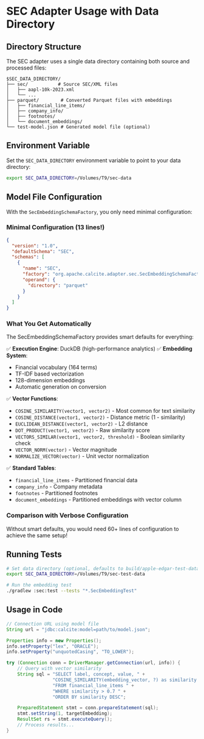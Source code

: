 # SEC Adapter Usage with Data Directory

## Directory Structure

The SEC adapter uses a single data directory containing both source and processed files:

```
$SEC_DATA_DIRECTORY/
├── sec/           # Source SEC/XML files
│   ├── aapl-10k-2023.xml
│   └── ...
├── parquet/        # Converted Parquet files with embeddings
│   ├── financial_line_items/
│   ├── company_info/
│   ├── footnotes/
│   └── document_embeddings/
└── test-model.json # Generated model file (optional)
```

## Environment Variable

Set the `SEC_DATA_DIRECTORY` environment variable to point to your data directory:

```bash
export SEC_DATA_DIRECTORY=/Volumes/T9/sec-data
```

## Model File Configuration

With the `SecEmbeddingSchemaFactory`, you only need minimal configuration:

### Minimal Configuration (13 lines!)
```json
{
  "version": "1.0",
  "defaultSchema": "SEC",
  "schemas": [
    {
      "name": "SEC",
      "factory": "org.apache.calcite.adapter.sec.SecEmbeddingSchemaFactory",
      "operand": {
        "directory": "parquet"
      }
    }
  ]
}
```

### What You Get Automatically

The SecEmbeddingSchemaFactory provides smart defaults for everything:

✅ **Execution Engine**: DuckDB (high-performance analytics)
✅ **Embedding System**:
   - Financial vocabulary (164 terms)
   - TF-IDF based vectorization
   - 128-dimension embeddings
   - Automatic generation on conversion

✅ **Vector Functions**:
   - `COSINE_SIMILARITY(vector1, vector2)` - Most common for text similarity
   - `COSINE_DISTANCE(vector1, vector2)` - Distance metric (1 - similarity)
   - `EUCLIDEAN_DISTANCE(vector1, vector2)` - L2 distance
   - `DOT_PRODUCT(vector1, vector2)` - Raw similarity score
   - `VECTORS_SIMILAR(vector1, vector2, threshold)` - Boolean similarity check
   - `VECTOR_NORM(vector)` - Vector magnitude
   - `NORMALIZE_VECTOR(vector)` - Unit vector normalization

✅ **Standard Tables**:
   - `financial_line_items` - Partitioned financial data
   - `company_info` - Company metadata
   - `footnotes` - Partitioned footnotes
   - `document_embeddings` - Partitioned embeddings with vector column

### Comparison with Verbose Configuration

Without smart defaults, you would need 60+ lines of configuration to achieve the same setup!

## Running Tests

```bash
# Set data directory (optional, defaults to build/apple-edgar-test-data)
export SEC_DATA_DIRECTORY=/Volumes/T9/sec-test-data

# Run the embedding test
./gradlew :sec:test --tests "*.SecEmbeddingTest"
```

## Usage in Code

```java
// Connection URL using model file
String url = "jdbc:calcite:model=path/to/model.json";

Properties info = new Properties();
info.setProperty("lex", "ORACLE");
info.setProperty("unquotedCasing", "TO_LOWER");

try (Connection conn = DriverManager.getConnection(url, info)) {
    // Query with vector similarity
    String sql = "SELECT label, concept, value, " +
                 "COSINE_SIMILARITY(embedding_vector, ?) as similarity " +
                 "FROM financial_line_items " +
                 "WHERE similarity > 0.7 " +
                 "ORDER BY similarity DESC";

    PreparedStatement stmt = conn.prepareStatement(sql);
    stmt.setString(1, targetEmbedding);
    ResultSet rs = stmt.executeQuery();
    // Process results...
}
```
